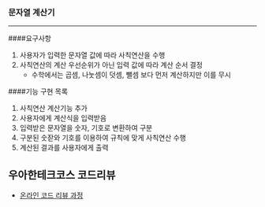 ### 문자열 계산기   
---    
####요구사항     
1. 사용자가 입력한 문자열 값에 따라 사칙연산을 수행    
1. 사칙연산의 계산 우선순위가 아닌 입력 값에 따라 계산 순서 결정    
    - 수학에서는 곱셈, 나눗셈이 덧셈, 뺄셈 보다 먼저 계산하지만 이를 무시
  
####기능 구현 목록  
1. 사칙연산 계산기능 추가
1. 사용자에게 계산식을 입력받음
1. 입력받은 문자열을 숫자, 기호로 변환하여 구분
1. 구분된 숫잗와 기호를 이용하여 규칙에 맞게 사칙연산 수행
1. 계산된 결과를 사용자에게 출력
    

## 우아한테크코스 코드리뷰
* [온라인 코드 리뷰 과정](https://github.com/woowacourse/woowacourse-docs/blob/master/maincourse/README.md)